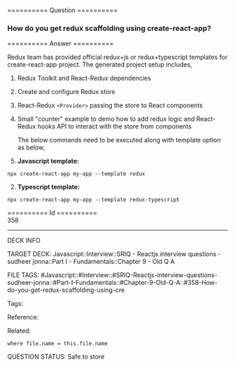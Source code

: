 ========== Question ==========  

### How do you get redux scaffolding using create-react-app?  

========== Answer ==========  

Redux team has provided official redux+js or redux+typescript templates for create-react-app project. The generated project setup includes,

1.  Redux Toolkit and React-Redux dependencies

2.  Create and configure Redux store

3.  React-Redux `<Provider>` passing the store to React components

4.  Small "counter" example to demo how to add redux logic and React-Redux hooks API to interact with the store from components

    The below commands need to be executed along with template option as below,

5.  **Javascript template:**

<!-- codeblock-start -->
<pre><code class="hljs language-js">npx create-react-app my-app --template redux
</code></pre>
<!-- codeblock-end -->

2.  **Typescript template:**

<!-- codeblock-start -->
<pre><code class="hljs language-js">npx create-react-app my-app --template redux-typescript
</code></pre>
<!-- codeblock-end -->

========== Id ==========  
358

---

DECK INFO

TARGET DECK: Javascript::Interview::SRIQ - Reactjs interview questions - sudheer jonna::Part I - Fundamentals::Chapter 9 - Old Q A

FILE TAGS: #Javascript::#Interview::#SRIQ-Reactjs-interview-questions-sudheer-jonna::#Part-I-Fundamentals::#Chapter-9-Old-Q-A::#358-How-do-you-get-redux-scaffolding-using-cre

Tags:

Reference:

Related:

```dataview
where file.name = this.file.name
```
QUESTION STATUS: Safe to store
